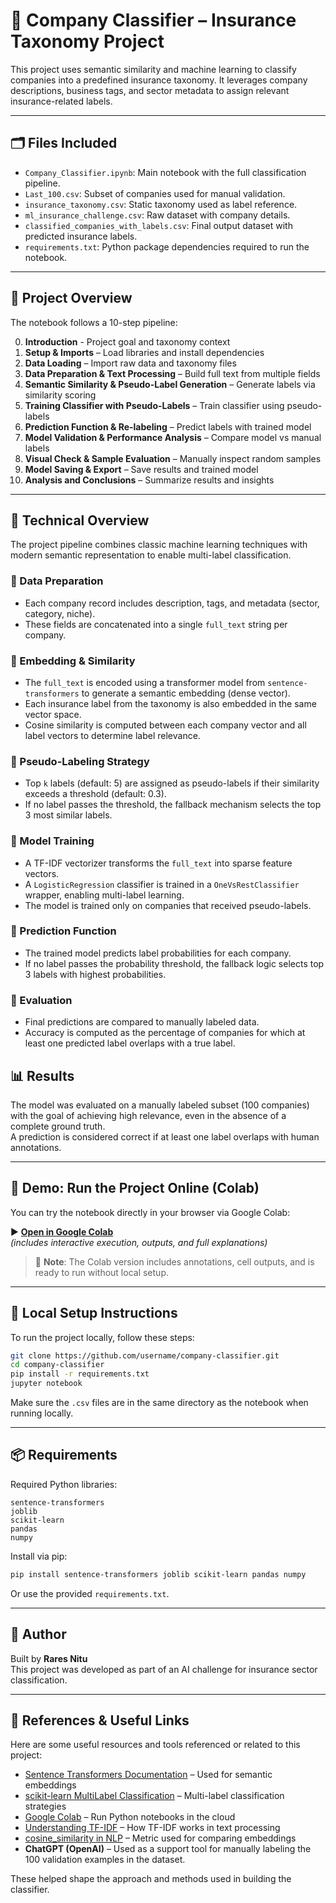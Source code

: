 
# 🧠 Company Classifier – Insurance Taxonomy Project

This project uses semantic similarity and machine learning to classify companies into a predefined insurance taxonomy. It leverages company descriptions, business tags, and sector metadata to assign relevant insurance-related labels.

---

## 🗂 Files Included

- `Company_Classifier.ipynb`: Main notebook with the full classification pipeline.
- `Last_100.csv`: Subset of companies used for manual validation.
- `insurance_taxonomy.csv`: Static taxonomy used as label reference.
- `ml_insurance_challenge.csv`: Raw dataset with company details.
- `classified_companies_with_labels.csv`: Final output dataset with predicted insurance labels.
- `requirements.txt`: Python package dependencies required to run the notebook.

---

## 🚀 Project Overview

The notebook follows a 10-step pipeline:

0. **Introduction** - Project goal and taxonomy context
1. **Setup & Imports** – Load libraries and install dependencies
2. **Data Loading** – Import raw data and taxonomy files
3. **Data Preparation & Text Processing** – Build full text from multiple fields
4. **Semantic Similarity & Pseudo-Label Generation** – Generate labels via similarity scoring
5. **Training Classifier with Pseudo-Labels** – Train classifier using pseudo-labels
6. **Prediction Function & Re-labeling** – Predict labels with trained model
7. **Model Validation & Performance Analysis** – Compare model vs manual labels
8. **Visual Check & Sample Evaluation** – Manually inspect random samples
9. **Model Saving & Export** – Save results and trained model
10. **Analysis and Conclusions** – Summarize results and insights

---

## 🧠 Technical Overview

The project pipeline combines classic machine learning techniques with modern semantic representation to enable multi-label classification.

### 🔹 Data Preparation
- Each company record includes description, tags, and metadata (sector, category, niche).
- These fields are concatenated into a single `full_text` string per company.

### 🔹 Embedding & Similarity
- The `full_text` is encoded using a transformer model from `sentence-transformers` to generate a semantic embedding (dense vector).
- Each insurance label from the taxonomy is also embedded in the same vector space.
- Cosine similarity is computed between each company vector and all label vectors to determine label relevance.

### 🔹 Pseudo-Labeling Strategy
- Top `k` labels (default: 5) are assigned as pseudo-labels if their similarity exceeds a threshold (default: 0.3).
- If no label passes the threshold, the fallback mechanism selects the top 3 most similar labels.

### 🔹 Model Training
- A TF-IDF vectorizer transforms the `full_text` into sparse feature vectors.
- A `LogisticRegression` classifier is trained in a `OneVsRestClassifier` wrapper, enabling multi-label learning.
- The model is trained only on companies that received pseudo-labels.

### 🔹 Prediction Function
- The trained model predicts label probabilities for each company.
- If no label passes the probability threshold, the fallback logic selects top 3 labels with highest probabilities.

### 🔹 Evaluation
- Final predictions are compared to manually labeled data.
- Accuracy is computed as the percentage of companies for which at least one predicted label overlaps with a true label.

## 📊 Results

The model was evaluated on a manually labeled subset (100 companies) with the goal of achieving high relevance, even in the absence of a complete ground truth.  
A prediction is considered correct if at least one label overlaps with human annotations.

---

## 🧪 Demo: Run the Project Online (Colab)

You can try the notebook directly in your browser via Google Colab:

▶️ **[Open in Google Colab](https://colab.research.google.com/gist/RaresNitu03/ba62580f76321d4985e4dca78c302ee1/insurance_taxonomy_classification.ipynb)**  
*(includes interactive execution, outputs, and full explanations)*

> 📌 **Note**: The Colab version includes annotations, cell outputs, and is ready to run without local setup.

---

## 🔧 Local Setup Instructions

To run the project locally, follow these steps:

```bash
git clone https://github.com/username/company-classifier.git
cd company-classifier
pip install -r requirements.txt
jupyter notebook
```

Make sure the `.csv` files are in the same directory as the notebook when running locally.

---

## 📦 Requirements

Required Python libraries:

```
sentence-transformers
joblib
scikit-learn
pandas
numpy
```

Install via pip:

```bash
pip install sentence-transformers joblib scikit-learn pandas numpy
```

Or use the provided `requirements.txt`.

---

## 👤 Author

Built by **Rares Nitu**  
This project was developed as part of an AI challenge for insurance sector classification.


---

## 🔗 References & Useful Links

Here are some useful resources and tools referenced or related to this project:

- [Sentence Transformers Documentation](https://www.sbert.net/) – Used for semantic embeddings
- [scikit-learn MultiLabel Classification](https://scikit-learn.org/stable/modules/multiclass.html#multiclass-classification) – Multi-label classification strategies
- [Google Colab](https://colab.research.google.com/) – Run Python notebooks in the cloud
- [Understanding TF-IDF](https://towardsdatascience.com/a-practical-guide-to-tf-idf-83df764f4f6a) – How TF-IDF works in text processing
- [cosine_similarity in NLP](https://en.wikipedia.org/wiki/Cosine_similarity) – Metric used for comparing embeddings
- **ChatGPT (OpenAI)** – Used as a support tool for manually labeling the 100 validation examples in the dataset.

These helped shape the approach and methods used in building the classifier.

